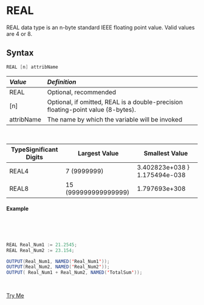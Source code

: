 # REAL
REAL data type is an n-byte standard IEEE floating point value. Valid values are 4 or 8. 

## Syntax

```java
REAL [n] attribName
```
|*Value*|*Definition*|
|:----|:---------|
REAL| Optional, recommended
[n] | Optional, if omitted, REAL is a double-precision floating-point value (8-bytes).
attribName |  The name by which the variable will be invoked

<br>

|TypeSignificant Digits|Largest Value|Smallest Value|
|----------------------|-------------|--------------|
REAL4 | 7 (9999999) | 3.402823e+038 } 1.175494e-038
REAL8 | 15 (999999999999999) | 1.797693e+308 | 2.225074e-308

#### Example

<br>
<pre id="TypeReal_Exp">

``` java
REAL Real_Num1 := 21.2545;
REAL Real_Num2 := 23.154;

OUTPUT(Real_Num1, NAMED('Real_Num1'));
OUTPUT(Real_Num2, NAMED('Real_Num2'));
OUTPUT( Real_Num1 + Real_Num2, NAMED('TotalSum'));
```
</pre>
<a class="trybutton" href="javascript:OpenECLEditor(['TypeReal_Exp'])"> Try Me </a>
